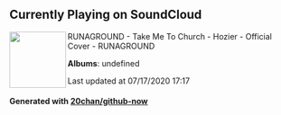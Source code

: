 ## Currently Playing on SoundCloud

[<img align="left" width="100" src="https://i1.sndcdn.com/artworks-000096323607-kvmm5m-t120x120.jpg">](https://soundcloud.com/runagroundmusic/take-me-to-church-hozier-official-cover-runaground)

RUNAGROUND - Take Me To Church - Hozier - Official Cover - RUNAGROUND

**Albums**: undefined

Last updated at 07/17/2020 17:17

#### Generated with [20chan/github-now](https://github.com/20chan/github-now)


<!--
**20chan/20chan** is a ✨ _special_ ✨ repository because its `README.md` (this file) appears on your GitHub profile.

Here are some ideas to get you started:

- 🔭 I’m currently working on ...
- 🌱 I’m currently learning ...
- 👯 I’m looking to collaborate on ...
- 🤔 I’m looking for help with ...
- 💬 Ask me about ...
- 📫 How to reach me: ...
- 😄 Pronouns: ...
- ⚡ Fun fact: ...
-->
